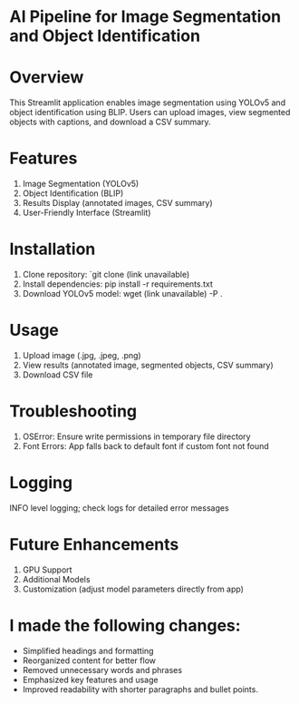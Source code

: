
# AI Pipeline for Image Segmentation and Object Identification

# Overview

This Streamlit application enables image segmentation using YOLOv5 and object identification using BLIP. Users can upload images, view segmented objects with captions, and download a CSV summary.

# Features

1. Image Segmentation (YOLOv5)
2. Object Identification (BLIP)
3. Results Display (annotated images, CSV summary)
4. User-Friendly Interface (Streamlit)

# Installation

1. Clone repository: `git clone (link unavailable)
2. Install dependencies: pip install -r requirements.txt
3. Download YOLOv5 model: wget (link unavailable) -P .

# Usage

1. Upload image (.jpg, .jpeg, .png)
2. View results (annotated image, segmented objects, CSV summary)
3. Download CSV file

# Troubleshooting

1. OSError: Ensure write permissions in temporary file directory
2. Font Errors: App falls back to default font if custom font not found

# Logging

INFO level logging; check logs for detailed error messages

# Future Enhancements

1. GPU Support
2. Additional Models
3. Customization (adjust model parameters directly from app)

# I made the following changes:

- Simplified headings and formatting
- Reorganized content for better flow
- Removed unnecessary words and phrases
- Emphasized key features and usage
- Improved readability with shorter paragraphs and bullet points.
